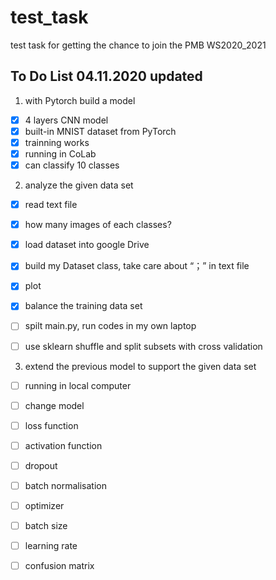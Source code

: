 # test_task
test task for getting the chance to join the PMB WS2020_2021

## To Do List 04.11.2020 updated
1. with Pytorch build a model
* [x] 4 layers CNN model
* [x] built-in MNIST dataset from PyTorch
* [x] trainning works
* [x] running in CoLab
* [x] can classify 10 classes 

2. analyze the given data set
* [x] read text file 
* [x] how many images of each classes?
* [x] load dataset into google Drive
* [x]  build my Dataset class, take care about “；” in text file
* [x] plot
* [x] balance the training data set
* [ ] spilt main.py, run codes in my own laptop
* [ ] use sklearn shuffle and split subsets with cross validation



3. extend the previous model to support the given data set
* [ ] running in local computer
* [ ] change model 
* [ ] loss function
* [ ] activation function
* [ ] dropout
* [ ] batch normalisation
* [ ] optimizer 
* [ ] batch size
* [ ] learning rate
* [ ] confusion matrix


